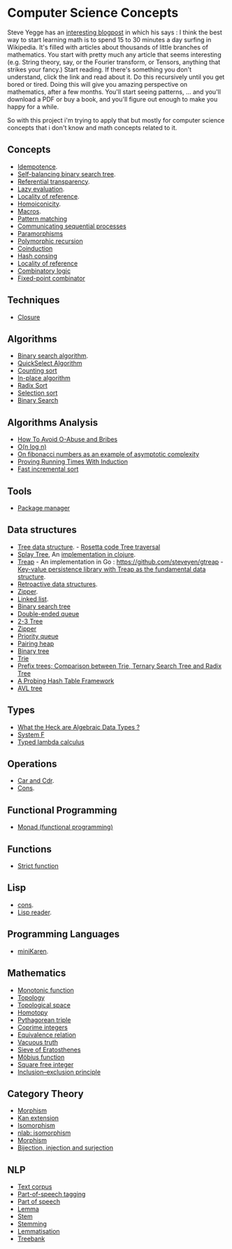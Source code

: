 
# Computer Science Concepts

Steve Yegge has an [interesting blogpost](http://steve-yegge.blogspot.in/2006/03/math-for-programmers.html) in which his says :
I think the best way to start learning math is to spend 15 to 30 minutes a day surfing in Wikipedia. It's filled with articles about thousands of little branches of mathematics. You start with pretty much any article that seems interesting (e.g. String theory, say, or the Fourier transform, or Tensors, anything that strikes your fancy.) Start reading. If there's something you don't understand, click the link and read about it. Do this recursively until you get bored or tired.
Doing this will give you amazing perspective on mathematics, after a few months. You'll start seeing patterns, ... and you'll download a PDF or buy a book, and you'll figure out enough to make you happy for a while.

So with this project i'm trying to apply that but mostly for computer science concepts that i don't know and math concepts related to it.


## Concepts
* [Idempotence](https://en.wikipedia.org/wiki/Idempotence).
* [Self-balancing binary search tree](https://en.wikipedia.org/wiki/Self-balancing_binary_search_tree).    
* [Referential transparency](https://en.wikipedia.org/wiki/Referential_transparency).
* [Lazy evaluation](https://en.wikipedia.org/wiki/Lazy_evaluation).
* [Locality of reference](https://en.wikipedia.org/wiki/Locality_of_reference).
* [Homoiconicity](https://en.wikipedia.org/wiki/Homoiconicity).
* [Macros](https://en.wikipedia.org/wiki/Macro_(computer_science)).
* [Pattern matching](Https://en.wikipedia.org/wiki/Pattern_matching)
* [Communicating sequential processes](https://en.wikipedia.org/wiki/Communicating_sequential_processes)
* [Paramorphisms](http://stackoverflow.com/questions/13317242/what-are-paramorphisms)
* [Polymorphic recursion](https://en.wikipedia.org/wiki/Polymorphic_recursion)
* [Coinduction](http://lambda.jstolarek.com/2015/03/the-basics-of-coinduction/)
* [Hash consing](https://en.wikipedia.org/wiki/Hash_consing)
* [Locality of reference](https://en.wikipedia.org/wiki/Locality_of_reference)
* [Combinatory logic](https://en.wikipedia.org/wiki/Combinatory_logic)
* [Fixed-point combinator](https://en.wikipedia.org/wiki/Fixed-point_combinator)

## Techniques
* [Closure](https://en.wikipedia.org/wiki/Closure_(computer_programming))

## Algorithms
* [Binary search algorithm](https://en.wikipedia.org/wiki/Binary_search_algorithm).
* [QuickSelect Algorithm](https://en.wikipedia.org/wiki/Quickselect)
* [Counting sort](https://en.wikipedia.org/wiki/Counting_sort)
* [In-place algorithm](https://en.wikipedia.org/wiki/In-place_algorithm)
* [Radix Sort](https://en.wikipedia.org/wiki/Radix_sort)
* [Selection sort](https://en.wikipedia.org/wiki/Selection_sort)
* [Binary Search](https://www.topcoder.com/community/data-science/data-science-tutorials/binary-search/)

## Algorithms Analysis
* [How To Avoid O-Abuse and Bribes](https://rjlipton.wordpress.com/2009/07/24/how-to-avoid-o-abuse-and-bribes/)
* [O(n log n)](http://www.crsr.net/Notes/BigO.html)
* [On fibonacci numbers as an example of asymptotic complexity](https://cdsmith.wordpress.com/2011/07/20/on-fibonacci-numbers-as-an-example-of-asymptotic-complexity/)
* [Proving Running Times With Induction](http://www.cs.cornell.edu/courses/cs312/2007fa/recitations/rec12.html)
* [Fast incremental sort](http://larshagencpp.github.io/blog/2016/04/23/fast-incremental-sort)

## Tools
* [Package manager](https://en.wikipedia.org/wiki/Package_manager)

## Data structures
* [Tree data structure](https://en.wikipedia.org/wiki/Tree_(data_structure)).
      - [Rosetta code Tree traversal](http://rosettacode.org/wiki/Tree_traversal)
* [Splay Tree](https://en.wikipedia.org/wiki/Splay_tree), An [implementation in  clojure](https://github.com/mathsaey/Clojure-Cache/blob/master/src/splay_tree.clj).
* [Treap](https://en.wikipedia.org/wiki/Treap)
      - An implementation in Go : https://github.com/steveyen/gtreap
      - [Key-value persistence library with Treap as the fundamental data structure](https://github.com/steveyen/gkvlite).
* [Retroactive data structures](https://en.wikipedia.org/wiki/Retroactive_data_structures).
* [Zipper](https://en.wikipedia.org/wiki/Zipper_(data_structure)).
* [Linked list](https://en.wikipedia.org/wiki/Linked_list).
* [Binary search tree](https://en.wikipedia.org/wiki/Binary_search_tree)
* [Double-ended queue](https://en.wikipedia.org/wiki/Double-ended_queue)
* [2-3 Tree](https://en.wikipedia.org/wiki/2%E2%80%933_tree)
* [Zipper](https://en.wikipedia.org/wiki/Zipper_(data_structure))
* [Priority queue](https://en.wikipedia.org/wiki/Priority_queue)
* [Pairing heap](https://en.wikipedia.org/wiki/Pairing_heap)
* [Binary tree](https://en.wikipedia.org/wiki/Binary_tree)
* [Trie](https://en.wikipedia.org/wiki/Trie)
* [Prefix trees; Comparison between Trie, Ternary Search Tree and Radix Tree](https://maitesin.github.io//Prefix_trees/)
* [A Probing Hash Table Framework](https://chara.cs.illinois.edu/sites/cgeigle/blog/2016/01/29/a-probing-hash-table-framework/)
* [AVL tree](https://en.wikipedia.org/wiki/AVL_tree)

## Types
* [What the Heck are Algebraic Data Types ? ](http://merrigrove.blogspot.fr/2011/12/another-introduction-to-algebraic-data.html)
* [System F](https://en.wikipedia.org/wiki/System_F)
* [Typed lambda calculus](https://en.wikipedia.org/wiki/Typed_lambda_calculus)

## Operations
* [Car and Cdr](https://en.wikipedia.org/wiki/CAR_and_CDR).
* [Cons](https://en.wikipedia.org/wiki/Cons).

## Functional Programming
* [Monad (functional programming)](https://en.wikipedia.org/wiki/Monad_(functional_programming))

## Functions
* [Strict function](https://en.wikipedia.org/wiki/Strict_function)

## Lisp
* [cons](https://en.wikipedia.org/wiki/Cons).
* [Lisp reader](https://en.wikipedia.org/wiki/Lisp_reader).

## Programming Languages
* [miniKaren](https://en.wikipedia.org/wiki/MiniKanren).

## Mathematics 
* [Monotonic function](https://en.wikipedia.org/wiki/Monotonic_function)
* [Topology](https://en.wikipedia.org/wiki/Topology)
* [Topological space](https://en.wikipedia.org/wiki/Topological_space)
* [Homotopy](https://en.wikipedia.org/wiki/Homotopy)
* [Pythagorean triple](https://en.wikipedia.org/wiki/Pythagorean_triple)
* [Coprime integers](https://en.wikipedia.org/wiki/Coprime_integers)
* [Equivalence relation](https://en.wikipedia.org/wiki/Equivalence_relation)
* [Vacuous truth](https://en.wikipedia.org/wiki/Vacuous_truth)
* [Sieve of Eratosthenes](https://en.wikipedia.org/wiki/Sieve_of_Eratosthenes)
* [Möbius function](https://en.wikipedia.org/wiki/M%C3%B6bius_function)
* [Square free integer](https://en.wikipedia.org/wiki/Square-free_integer)
* [Inclusion–exclusion principle](https://en.wikipedia.org/wiki/Inclusion%E2%80%93exclusion_principle)

## Category Theory 
* [Morphism](https://en.wikipedia.org/wiki/Morphism)
* [Kan extension](https://en.wikipedia.org/wiki/Kan_extension)
* [Isomorphism](https://en.wikipedia.org/wiki/Isomorphism)
* [nlab: isomorphism](https://ncatlab.org/nlab/show/isomorphism)
* [Morphism](https://en.wikipedia.org/wiki/Morphism)
* [Bijection, injection and surjection](https://en.wikipedia.org/wiki/Bijection,_injection_and_surjection)

## NLP 
* [Text corpus](https://en.wikipedia.org/wiki/Text_corpus)
* [Part-of-speech tagging](https://en.wikipedia.org/wiki/Part-of-speech_tagging)
* [Part of speech](https://en.wikipedia.org/wiki/Part_of_speech)
* [Lemma](https://en.wikipedia.org/wiki/Lemma_(morphology))
* [Stem](https://en.wikipedia.org/wiki/Word_stem)
* [Stemming](https://en.wikipedia.org/wiki/Stemming)
* [Lemmatisation](https://en.wikipedia.org/wiki/Lemmatisationa)
* [Treebank](https://en.wikipedia.org/wiki/Treebank)
